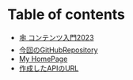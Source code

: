 # Table of contents

* [🕸 コンテンツ入門2023](README.md)
* [今回のGitHubRepository](https://github.com/Myxogastria0808/contents2023/tree/main)
* [My HomePage](https://yukiosada.work/)
* [作成したAPIのURL](https://content2023.yukiosada.work/)
